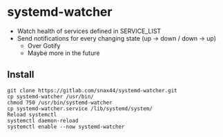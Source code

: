 # systemd-watcher

- Watch health of services defined in SERVICE_LIST 
- Send notifications for every changing state (up -> down / down -> up)
  - Over Gotify
  - Maybe more in the future

## Install

```
git clone https://gitlab.com/snax44/systemd-watcher.git
cp systemd-watcher /usr/bin/
chmod 750 /usr/bin/systemd-watcher
cp systemd-watcher.service /lib/systemd/system/ 
Reload systemctl
systemctl daemon-reload
systemctl enable --now systemd-watcher
```
